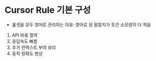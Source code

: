 # Cursor Rule 기본 구성
- 룰셋을 모두 영어로 관리하는 이유: 영어로 된 말뭉치가 토큰 소모량이 더 적음
1) API 비용 절약
2) 응답속도 빠름
3) 추가 컨텍스트 부여 유리
4) 동작 정확도 향상
